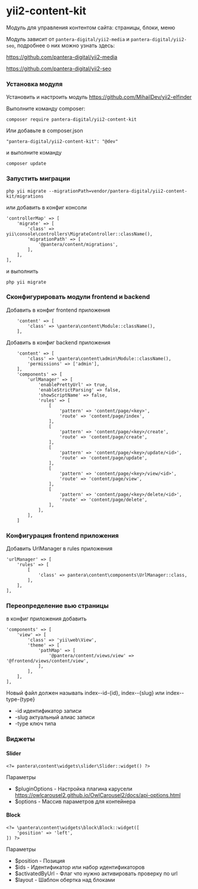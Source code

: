 # yii2-content-kit

Модуль для управления контентом сайта: страницы, блоки, меню

Модуль зависит от `pantera-digital/yii2-media` и `pantera-digital/yii2-seo`, подробнее о них можно узнать здесь:

https://github.com/pantera-digital/yii2-media

https://github.com/pantera-digital/yii2-seo


### Установка модуля

Установить и настроить модуль https://github.com/MihailDev/yii2-elfinder

Выполните команду composer:
```
composer require pantera-digital/yii2-content-kit
```
Или добавьте в composer.json
```
"pantera-digital/yii2-content-kit": "@dev"
```
и выполните команду
```
composer update
```

### Запустить миграции

```
php yii migrate --migrationPath=vendor/pantera-digital/yii2-content-kit/migrations
```

или добавить в конфиг консоли
```
'controllerMap' => [
    'migrate' => [
        'class' => yii\console\controllers\MigrateController::className(),
        'migrationPath' => [
            '@pantera/content/migrations',
        ],
    ],
],
```
и выполнить
```
php yii migrate
```

### Сконфигурировать модули frontend и backend

Добавить в конфиг frontend приложения
```
    'content' => [
        'class' => \pantera\content\Module::className(),
    ],
```
Добавить в конфиг backend приложения
```
    'content' => [
        'class' => \pantera\content\admin\Module::className(),
        'permissions' => ['admin'],
    ],
    'components' => [
        'urlManager' => [
            'enablePrettyUrl' => true,
            'enableStrictParsing' => false,
            'showScriptName' => false,
            'rules' => [
                [
                    'pattern' => 'content/page/<key>',
                    'route' => 'content/page/index',
                ],
                [
                    'pattern' => 'content/page/<key>/create',
                    'route' => 'content/page/create',
                ],
                [
                    'pattern' => 'content/page/<key>/update/<id>',
                    'route' => 'content/page/update',
                ],
                [
                    'pattern' => 'content/page/<key>/view/<id>',
                    'route' => 'content/page/view',
                ],
                [
                    'pattern' => 'content/page/<key>/delete/<id>',
                    'route' => 'content/page/delete',
                ],
            ],
        ],
    ]
```

### Конфигурация frontend приложения

Добавить UrlManager в rules приложения
```
'urlManager' => [
    'rules' => [
        [
            'class' => pantera\content\components\UrlManager::class,
        ],
    ],
],
```

### Переопределение вью страницы
в конфиг приложения добавить
```
'components' => [
    'view' => [
        'class' => 'yii\web\View',
        'theme' => [
            'pathMap' => [
                '@pantera/content/views/view' => '@frontend/views/content/view',
            ],
        ],
    ],
],
```

Новый файл должен называть index--id-{id}, index--{slug} или index--type-{type}
* -id идентификатор записи
* -slug актуальный алиас записи
* -type ключ типа

### Виджеты
#### Slider
```
<?= pantera\content\widgets\slider\Slider::widget() ?>
```
Параметры
* $pluginOptions - Настройка плагина карусели https://owlcarousel2.github.io/OwlCarousel2/docs/api-options.html
* $options - Массив параметров для контейнера
#### Block
```
<?= \pantera\content\widgets\block\Block::widget([
    'position' => 'left',
]) ?>
```
Параметры
* $position - Позиция
* $ids - Идентификатор или набор идентификаторов
* $activatedByUrl - Флаг что нужно активировать проверку по url
* $layout - Шаблон обертка над блоками